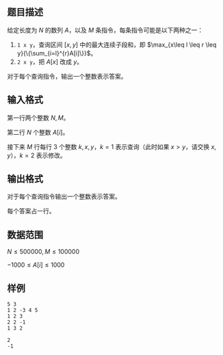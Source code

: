 ## 题目描述

给定长度为 $N$ 的数列 $A$，以及 $M$ 条指令，每条指令可能是以下两种之一：

1. `1 x y`，查询区间 $[x,y]$ 中的最大连续子段和，即 $\max_{x\leq l \leq r \leq y}{\{\sum_{i=l}^{r}A[i]\}}$。
2. `2 x y`，把 $A[x]$ 改成 $y$。

对于每个查询指令，输出一个整数表示答案。

## 输入格式

第一行两个整数 $N,M$。

第二行 $N$ 个整数 $A[i]$。

接下来 $M$ 行每行 $3$ 个整数 $k,x,y$，$k=1$ 表示查询（此时如果 $x>y$，请交换 $x,y$），$k=2$ 表示修改。

## 输出格式

对于每个查询指令输出一个整数表示答案。

每个答案占一行。

## 数据范围

$N \leq 500000,M \leq 100000$

$-1000 \leq A[i] \leq 1000$

## 样例

```input1
5 3
1 2 -3 4 5
1 2 3
2 2 -1
1 3 2
```

```output1
2
-1
```

